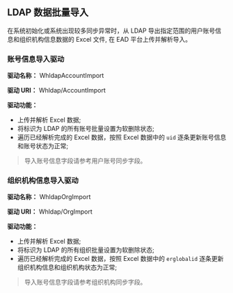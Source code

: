 ## LDAP 数据批量导入

在系统初始化或系统出现较多同步异常时，从 LDAP 导出指定范围的用户账号信息和组织机构信息数据的 Excel 文件, 在 EAD 平台上传并解析导入。

### 账号信息导入驱动

**驱动名称：** WhldapAccountImport

**驱动 URI：** Whldap/AccountImport

**驱动功能：**
- 上传并解析 Excel 数据;
- 将标识为 LDAP 的所有账号批量设置为软删除状态;
- 遍历已经解析完成的 Excel 数据，按照 Excel 数据中的 ```uid``` 逐条更新账号信息和账号状态为正常;

>导入账号信息字段请参考用户账号同步字段。

### 组织机构信息导入驱动

**驱动名称：** WhldapOrgImport

**驱动 URI：** Whldap/OrgImport

**驱动功能：**
- 上传并解析 Excel 数据;
- 将标识为 LDAP 的所有组织批量设置为软删除状态;
- 遍历已经解析完成的 Excel 数据，按照 Excel 数据中的 ```erglobalid``` 逐条更新组织机构信息和组织机构状态为正常;

>导入账号信息字段请参考组织机构同步字段。
